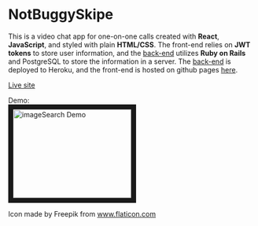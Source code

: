# NotBuggySkipe

This is a video chat app for one-on-one calls created with **React**, **JavaScript**, and styled with plain **HTML/CSS**. The front-end relies on **JWT tokens** to store user information, and the <a href="https://github.com/e-barr/notBuggySkipe_back-end" target="_blank">back-end</a> utilizes **Ruby on Rails** and PostgreSQL to store the information in a server. The <a href="https://not-buggy-skipe.herokuapp.com/" target="_blank">back-end</a> is deployed to Heroku, and the front-end is hosted on github pages <a href="https://e-barr.github.io/notBuggySkipe_front-end/" target="_blank">here</a>.

<a href="https://e-barr.github.io/notBuggySkipe_front-end/" target="_blank">Live site</a>

Demo: <br>
<a href="http://www.youtube.com/watch?feature=player_embedded&v=JCo-uO7zeHQ" target="_blank"><img src="http://img.youtube.com/vi/JCo-uO7zeHQ/0.jpg" 
alt="imageSearch Demo" width="240" height="180" border="10" /></a>

Icon made by Freepik from <a href="https://www.flaticon.com/home">www.flaticon.com</a> 